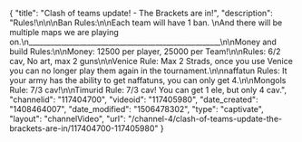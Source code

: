 {
    "title": "Clash of teams update! - The Brackets are in!",
    "description": "Rules!\n\n\nBan Rules:\n\nEach team will have 1 ban. \nAnd there will be multiple maps we are playing on.\n_____________________________________________________\n\nMoney and build Rules:\n\nMoney: 12500 per player, 25000 per Team!\n\nRules: 6\/2 cav,  No art,  max 2 guns\n\nVenice Rule: Max 2 Strads, once you use Venice you can no longer play them again in the tournament.\n\nnaffatun Rules:  It your army has the ability to get naffatuns, you can only get 4.\n\nMongols Rule: 7\/3 cav!\n\nTimurid Rule: 7\/3 cav!  You can get 1 ele, but only 4 cav.",
    "channelid": "117404700",
    "videoid": "117405980",
    "date_created": "1408464007",
    "date_modified": "1506478302",
    "type": "captivate",
    "layout": "channelVideo",
    "url": "\/channel-4\/clash-of-teams-update-the-brackets-are-in\/117404700-117405980"
}